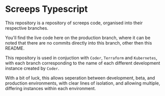 # Screeps Typescript

This repository is a repository of screeps code, organised into their respective branches. 

You'll find the live code here on the production branch, where it can be noted that there are no commits directly into this branch, other then this README. 

This repository is used in conjuction with `Coder`, `Terraform` and `Kubernetes`, with each branch corresponding to the name of each different development instance created by `Coder`.

With a bit of luck, this allows seperation between development, beta, and production environments, with clear lines of isolation, and allowing multiple, differing instances within each environment.  